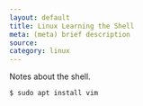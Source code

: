 ```yaml
---
layout: default
title: Linux Learning the Shell
meta: (meta) brief description
source: 
category: linux
---
```


Notes about the shell.

```shell
$ sudo apt install vim
```